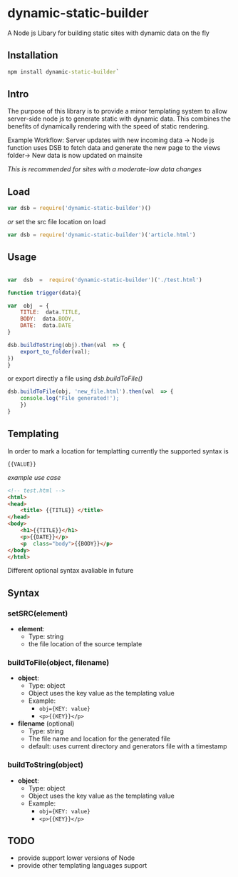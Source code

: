 # dynamic-static-builder

A Node js Libary for building static sites with dynamic data on the fly


## Installation 

```cmd 
npm install dynamic-static-builder`
```
## Intro 
The purpose of this library is to provide a minor templating system to allow server-side node js to generate static with dynamic data. This combines the benefits of dynamically rendering with the speed of static rendering. 


Example Workflow:
Server updates with new incoming data -> Node js function uses DSB to fetch data and generate the new page to the views folder-> New data is now updated on mainsite

*This is recommended for sites with a moderate-low  data changes*
## Load

``` javascript
var dsb = require('dynamic-static-builder')()
```
*or* set the src file location on load

``` javascript
var dsb = require('dynamic-static-builder')('article.html')
```
 
## Usage
```javascript

var  dsb  =  require('dynamic-static-builder')('./test.html')

function trigger(data){

var  obj  = {
	TITLE:  data.TITLE,
	BODY:  data.BODY,
	DATE:  data.DATE
}

dsb.buildToString(obj).then(val  => {
	export_to_folder(val);
})
}
```


or export directly a file using *dsb.buildToFile()*

``` javascript
dsb.buildToFile(obj, 'new_file.html').then(val  => {
	console.log("File generated!');
	})
}
```

## Templating  

In order to mark a location for templatting currently the supported syntax is 
```
{{VALUE}}
```

*example use case*


``` html
<!-- test.html -->
<html>
<head>
	<title> {{TITLE}} </title>
</head>
<body>
	<h1>{{TITLE}}</h1>
	<p>{{DATE}}</p>
	<p  class="body">{{BODY}}</p>
</body>
</html>

```
Different optional syntax avaliable in future

## Syntax

### setSRC(element)
* **element**:
	* Type: string
	* the file location of the source template
### buildToFile(object, filename)
* **object**:
	* Type: object
	* Object uses the key value as the templating value
	* Example:
		* ```obj={KEY: value} ```
		* ``` <p>{{KEY}}</p> ```
* **filename** (optional)
	* Type: string
	* The file name and location for the generated file
	* default: uses current directory and generators file with a timestamp
### buildToString(object)
* **object**:
	* Type: object
	* Object uses the key value as the templating value
	* Example:
		* ```obj={KEY: value} ```
		* ``` <p>{{KEY}}</p> ```
	
## TODO
- provide support lower versions of Node
- provide other templating languages support
